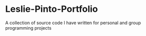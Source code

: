 # Leslie-Pinto-Portfolio
A collection of source code I have written for personal and group programming projects

